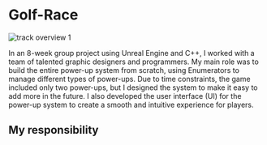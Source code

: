 # Golf-Race
![track overview 1](https://github.com/user-attachments/assets/e81b3cd0-f005-40fd-ac11-c7aa6c217deb)

In an 8-week group project using Unreal Engine and C++, I worked with a team of talented graphic designers and programmers. My main role was to build the entire power-up system from scratch, using Enumerators to manage different types of power-ups. Due to time constraints, the game included only two power-ups, but I designed the system to make it easy to add more in the future. I also developed the user interface (UI) for the power-up system to create a smooth and intuitive experience for players.

## My responsibility
